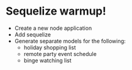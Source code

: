 
# Sequelize warmup!

- Create a new node application
- Add sequelize
- Generate separate models for the following:
  - holiday shopping list
  - remote party event schedule
  - binge watching list

